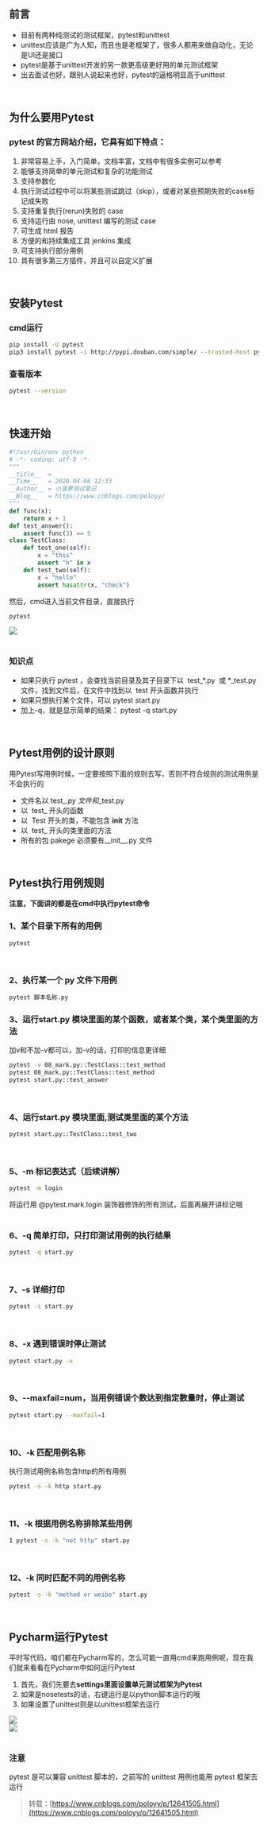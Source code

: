 
## 前言
- 目前有两种纯测试的测试框架，pytest和unittest
- unittest应该是广为人知，而且也是老框架了，很多人都用来做自动化，无论是UI还是接口
- pytest是基于unittest开发的另一款更高级更好用的单元测试框架
- 出去面试也好，跟别人说起来也好，pytest的逼格明显高于unittest

 

## 为什么要用Pytest

### pytest 的官方网站介绍，它具有如下特点：

1. 非常容易上手，入门简单，文档丰富，文档中有很多实例可以参考
1. 能够支持简单的单元测试和复杂的功能测试
1. 支持参数化
1. 执行测试过程中可以将某些测试跳过（skip），或者对某些预期失败的case标记成失败
1. 支持重复执行(rerun)失败的 case
1. 支持运行由 nose, unittest 编写的测试 case
1. 可生成 html 报告
1. 方便的和持续集成工具 jenkins 集成
1. 可支持执行部分用例
1. 具有很多第三方插件，并且可以自定义扩展

 

## 安装Pytest

### cmd运行
```bash
pip install -U pytest
pip3 install pytest -i http://pypi.douban.com/simple/ --trusted-host pypi.douban.com
```

### 查看版本
```bash
pytest --version
```
 

## 快速开始
```python
#!/usr/bin/env python
# -*- coding: utf-8 -*-
"""
__title__  =
__Time__   = 2020-04-06 12:33
__Author__ = 小菠萝测试笔记
__Blog__   = https://www.cnblogs.com/poloyy/
"""
def func(x):
    return x + 1
def test_answer():
    assert func(3) == 5
class TestClass:
    def test_one(self):
        x = "this"
        assert "h" in x
    def test_two(self):
        x = "hello"
        assert hasattr(x, "check")
```
然后，cmd进入当前文件目录，直接执行
```bash
pytest
```
![](https://img2020.cnblogs.com/blog/1896874/202004/1896874-20200406113939910-775602409.png)  
 

### 知识点

- 如果只执行 pytest ，会查找当前目录及其子目录下以  test_*.py  或 *_test.py 文件，找到文件后，在文件中找到以  test 开头函数并执行
- 如果只想执行某个文件，可以 pytest start.py
- 加上-q，就是显示简单的结果： pytest -q start.py

 

## Pytest用例的设计原则
用Pytest写用例时候，一定要按照下面的规则去写，否则不符合规则的测试用例是不会执行的

- 文件名以 test_*.py 文件和*_test.py
- 以  test_ 开头的函数
- 以  Test 开头的类，不能包含 __init__ 方法
- 以  test_ 开头的类里面的方法
- 所有的包 pakege 必须要有__init__.py 文件

 

## Pytest执行用例规则
**注意，下面讲的都是在cmd中执行pytest命令**

### 1、某个目录下所有的用例
```bash
pytest
```
 

### 2、执行某一个 py 文件下用例 
```bash
pytest 脚本名称.py
```


### 3、运行start.py 模块里面的某个函数，或者某个类，某个类里面的方法
加v和不加-v都可以，加-v的话，打印的信息更详细
```bash
pytest -v 08_mark.py::TestClass::test_method
pytest 08_mark.py::TestClass::test_method
pytest start.py::test_answer
```
 

### 4、运行start.py 模块里面,测试类里面的某个方法
```bash
pytest start.py::TestClass::test_two
```
 

### 5、-m 标记表达式（后续讲解）
```bash
pytest -m login
```
将运行用 @pytest.mark.login 装饰器修饰的所有测试，后面再展开讲标记哦  
 

### 6、-q 简单打印，只打印测试用例的执行结果
```bash
pytest -q start.py
```
 

### 7、-s 详细打印
```bash
pytest -s start.py
```
 

### 8、-x 遇到错误时停止测试
```bash
pytest start.py -x
```
 

### 9、--maxfail=num，当用例错误个数达到指定数量时，停止测试
```bash
pytest start.py --maxfail=1
```
 

### 10、-k 匹配用例名称
执行测试用例名称包含http的所有用例
```bash
pytest -s -k http start.py
```
 

### 11、-k 根据用例名称排除某些用例
```bash
1 pytest -s -k "not http" start.py
```
 

### 12、-k 同时匹配不同的用例名称
```bash
pytest -s -k "method or weibo" start.py
```
 

## Pycharm运行Pytest
平时写代码，咱们都在Pycharm写的，怎么可能一直用cmd来跑用例呢，现在我们就来看看在Pycharm中如何运行Pytest

1. 首先，我们先要去**settings里面设置单元测试框架为Pytest**
1. 如果是nosetests的话，右键运行是以python脚本运行的哦
1. 如果设置了unittest则是以unittest框架去运行

![](https://img2020.cnblogs.com/blog/1896874/202004/1896874-20200406120954271-1361854733.png)  
![](https://img2020.cnblogs.com/blog/1896874/202004/1896874-20200406121305438-1106790149.png)  
 

### 注意
pytest 是可以兼容 unittest 脚本的，之前写的 unittest 用例也能用 pytest 框架去运行

> 转载：[https://www.cnblogs.com/poloyy/p/12641505.html](https://www.cnblogs.com/poloyy/p/12641505.html)

